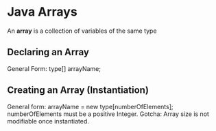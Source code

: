# Java Arrays
An **array** is a collection of variables of the same type
## Declaring an Array
General Form: type[] arrayName;
## Creating an Array (Instantiation)
General form:  arrayName = new type[numberOfElements];
numberOfElements must be a positive Integer.
Gotcha: Array size is not modifiable once instantiated. 
